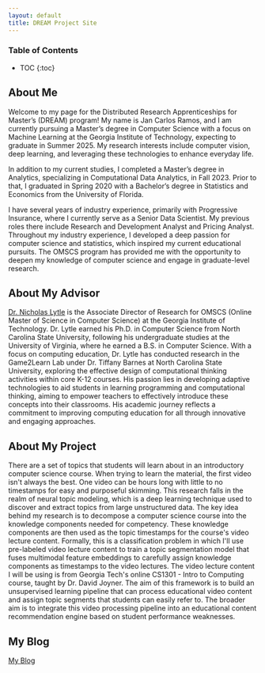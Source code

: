 ```yaml
---
layout: default
title: DREAM Project Site
---
```


### Table of Contents
* TOC
{:toc}

## About Me



Welcome to my page for the Distributed Research Apprenticeships for Master’s (DREAM) program! My name is Jan Carlos Ramos, and I am currently pursuing a Master’s degree in Computer Science with a focus on Machine Learning at the Georgia Institute of Technology, expecting to graduate in Summer 2025. My research interests include computer vision, deep learning, and leveraging these technologies to enhance everyday life.

In addition to my current studies, I completed a Master’s degree in Analytics, specializing in Computational Data Analytics, in Fall 2023. Prior to that, I graduated in Spring 2020 with a Bachelor’s degree in Statistics and Economics from the University of Florida.

I have several years of industry experience, primarily with Progressive Insurance, where I currently serve as a Senior Data Scientist. My previous roles there include Research and Development Analyst and Pricing Analyst. Throughout my industry experience, I developed a deep passion for computer science and statistics, which inspired my current educational pursuits. The OMSCS program has provided me with the opportunity to deepen my knowledge of computer science and engage in graduate-level research.



## About My Advisor


[Dr. Nicholas Lytle](https://www.linkedin.com/in/nick-lytle-ph-d-a8374847) is the Associate Director of Research for OMSCS (Online Master of Science in Computer Science) at the Georgia Institute of Technology. Dr. Lytle earned his Ph.D. in Computer Science from North Carolina State University, following his undergraduate studies at the University of Virginia, where he earned a B.S. in Computer Science. With a focus on computing education, Dr. Lytle has conducted research in the Game2Learn Lab under Dr. Tiffany Barnes at North Carolina State University, exploring the effective design of computational thinking activities within core K-12 courses. His passion lies in developing adaptive technologies to aid students in learning programming and computational thinking, aiming to empower teachers to effectively introduce these concepts into their classrooms. His academic journey reflects a commitment to improving computing education for all through innovative and engaging approaches.

## About My Project

There are a set of topics that students will learn about in an introductory computer science course. When trying to learn the material, the first video isn't always the best. One video can be hours long with little to no timestamps for easy and purposeful skimming. This research falls in the realm of neural topic modeling, which is a deep learning technique used to discover and extract topics from large unstructured data. The key idea behind my research is to decompose a computer science course into the knowledge components needed for competency. These knowledge components are then used as the topic timestamps for the course's video lecture content. Formally, this is a classification problem in which I'll use pre-labeled video lecture content to train a topic segmentation model that fuses multimodal feature embeddings to carefully assign knowledge components as timestamps to the video lectures. The video lecture content I will be using is from Georgia Tech's online CS1301 - Intro to Computing course, taught by Dr. David Joyner. The aim of this framework is to build an unsupervised learning pipeline that can process educational video content and assign topic segments that students can easily refer to. The broader aim is to integrate this video processing pipeline into an educational content recommendation engine based on student performance weaknesses.

<!--- ([My Final Report](files/finalreport.pdf)) -->

## My Blog

[My Blog](blog.html)
